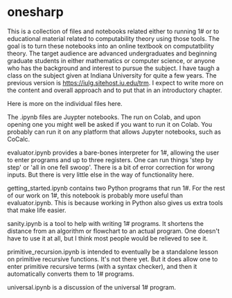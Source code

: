# onesharp
This is a collection of files and notebooks related either to running 1# or to educational material related to computability theory using those tools.  The goal is to turn these notebooks into an online textbook on computatbility theory.  The target audience are advanced undergraduates and beginning graduate students in either mathematics or computer science, or anyone who has the background and interest to pursue the subject.
I have taugh a class on the subject given at Indiana University for quite a few years.  The previous version is https://iulg.sitehost.iu.edu/trm. I expect to write more on the content and overall approach and to put that in an introductory chapter.

Here is more on the individual files here.

The .ipynb files are Juypter notebooks.   The run on Colab, and upon opening one you might well be asked if you want to run it on Colab.  You probably can run it on any platform that allows Jupyter notebooks, such as CoCalc.

evaluator.ipynb provides a bare-bones interpreter for 1#, allowing the user to enter programs and up to three registers.  One can run things 'step by step' or 'all in one fell swoop'.  There is a bit of error correction for wrong inputs.  But there is very little else in the way of functionality here.

getting_started.ipynb contains two Python programs that run 1#.  For the rest of our work on 1#, this notebook is probably more useful
than evaluator.ipynb.  This is because working in Python also gives us extra tools that make life easier.

sanity.ipynb is a tool to help with writing 1# programs.   It shortens the distance from an algorithm or flowchart to an actual program.
One doesn't have to use it at all, but I think most people would be relieved to see it.

primitive_recursion.ipynb is intended to eventually be a standalone lesson on primitive recursive functions.  It's not there yet.  But it does allow one to enter primitive recursive terms (with a syntax checker), and then it automatically converts them to 1# programs.

universal.ipynb is a discussion of the universal 1# program.
